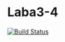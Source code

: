 # Laba3-4
[![Build Status](https://travis-ci.org/DimaNubo/Labs_3_semestr.svg?branch=main)](https://travis-ci.org/DimaNubo/Labs_3_semestr)
